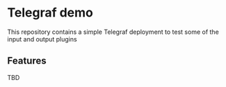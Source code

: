 # Telegraf demo

This repository contains a simple Telegraf deployment to test some of the input and output plugins

## Features

TBD
